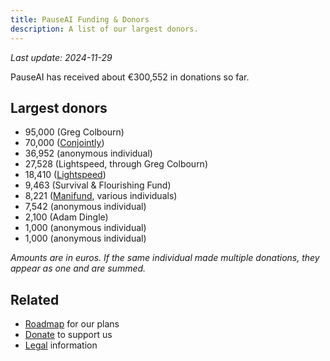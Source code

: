 ```yaml
---
title: PauseAI Funding & Donors
description: A list of our largest donors.
---
```


_Last update: 2024-11-29_

PauseAI has received about €300,552 in donations so far.

## Largest donors

- 95,000 (Greg Colbourn)
- 70,000 ([Conjointly](https://conjointly.com/))
- 36,952 (anonymous individual)
- 27,528 (Lightspeed, through Greg Colbourn)
- 18,410 ([Lightspeed](https://lightspeedgrants.org/))
- 9,463 (Survival & Flourishing Fund)
- 8,221 ([Manifund](https://manifund.org/projects/pauseai-local-communities---volunteer-stipends), various individuals)
- 7,542 (anonymous individual)
- 2,100 (Adam Dingle)
- 1,000 (anonymous individual)
- 1,000 (anonymous individual)

_Amounts are in euros. If the same individual made multiple donations, they appear as one and are summed._

## Related

- [Roadmap](/roadmap) for our plans
- [Donate](/donate) to support us
- [Legal](/legal) information
